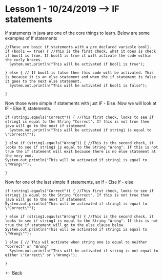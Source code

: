# Lesson 1 - 10/24/2019 --> IF statements
If statements in java are one of the core things to learn. Below are some examples of If statements
```JS
//These are basic if statements with a pre declared variable bool1.
if (bool1 == true) { //This is the first check, what it does is check if bool1 is true. If bool1 is true it will activate the code within the curly braces.
  System.out.println("This will be activated if bool1 is true");

} else { // If bool1 is false then this code will be activated. This is because it is an else statement and when the if statement is false it goes to the next else statement.
  System.out.println("This will be activated if bool1 is false");

}
```
Now those were simple if statements with just IF - Else. Now we will look at IF - Else If, statements.
```JS
if (string1.eqauls("Correct")) { //This first check, looks to see if string1 is equal to the String "Correct". If this is not true then java will go to the next if statement
  System.out.println("This will be activated if string1 is equal to \"Correct\"");

} else if (string1.eqauls("Wrong")) { //This is the second check, it looks to see if string1 is equal to the String "Wrong". If this is not true the if statement will exit because there is no else statement at the very end.
System.out.println("This will be activated if string1 is equal to \"Wrong\"");

}
```
Now for one of the last simple if statements, an If - Else If - else
```JS
if (string1.eqauls("Correct")) { //This first check, looks to see if string1 is equal to the String "Correct". If this is not true then java will go to the next if statement
System.out.println("This will be activated if string1 is equal to \"Correct\"");

} else if (string1.eqauls("Wrong")) { //This is the second check, it looks to see if string1 is equal to the String "Wrong". If this is not true the if statement will go to the else clause below.
System.out.println("This will be activated if string1 is equal to \"Wrong\"");

} else { // This wil activate when string one is equal to neither "Correct" or "Wrong"
  System.out.println("This will be activated if string is not equal to either \"Correct\" or \"Wrong\");

}
```
<-- [Back](https://zxtreme03.github.io/ComputerScience/lessonsPage)
